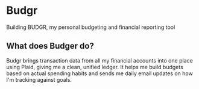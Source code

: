 # Budgr
Building BUDGR, my personal budgeting and financial reporting tool 

## What does Budger do?
Budgr brings transaction data from all my financial accounts into one place using Plaid, giving me a clean, unified ledger. It helps me build budgets based on actual spending habits and sends me daily email updates on how I'm tracking against goals.
